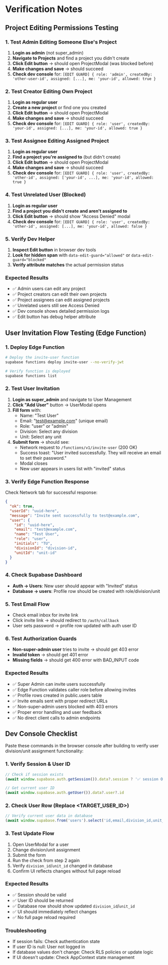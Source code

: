 # Verification Notes

## Project Editing Permissions Testing

### 1. Test Admin Editing Someone Else's Project
1. **Login as admin** (not super_admin)
2. **Navigate to Projects** and find a project you didn't create
3. **Click Edit button** → should open ProjectModal (was blocked before)
4. **Make changes and save** → should succeed
5. **Check dev console** for: `[EDIT GUARD] { role: 'admin', createdBy: 'other-user-id', assigned: [...], me: 'your-id', allowed: true }`

### 2. Test Creator Editing Own Project
1. **Login as regular user**
2. **Create a new project** or find one you created
3. **Click Edit button** → should open ProjectModal
4. **Make changes and save** → should succeed
5. **Check dev console** for: `[EDIT GUARD] { role: 'user', createdBy: 'your-id', assigned: [...], me: 'your-id', allowed: true }`

### 3. Test Assignee Editing Assigned Project
1. **Login as regular user**
2. **Find a project you're assigned to** (but didn't create)
3. **Click Edit button** → should open ProjectModal
4. **Make changes and save** → should succeed
5. **Check dev console** for: `[EDIT GUARD] { role: 'user', createdBy: 'other-id', assigned: ['your-id', ...], me: 'your-id', allowed: true }`

### 4. Test Unrelated User (Blocked)
1. **Login as regular user**
2. **Find a project you didn't create and aren't assigned to**
3. **Click Edit button** → should show "Access Denied" modal
4. **Check dev console** for: `[EDIT GUARD] { role: 'user', createdBy: 'other-id', assigned: [...], me: 'your-id', allowed: false }`

### 5. Verify Dev Helper
1. **Inspect Edit button** in browser dev tools
2. **Look for hidden span** with `data-edit-guard="allowed"` or `data-edit-guard="blocked"`
3. **Verify attribute matches** the actual permission status

### Expected Results
- ✅ Admin users can edit any project
- ✅ Project creators can edit their own projects
- ✅ Project assignees can edit assigned projects
- ✅ Unrelated users still see Access Denied
- ✅ Dev console shows detailed permission logs
- ✅ Edit button has debug helper attribute

## User Invitation Flow Testing (Edge Function)

### 1. Deploy Edge Function
```bash
# Deploy the invite-user function
supabase functions deploy invite-user --no-verify-jwt

# Verify function is deployed
supabase functions list
```

### 2. Test User Invitation
1. **Login as super_admin** and navigate to User Management
2. **Click "Add User"** button → UserModal opens
3. **Fill form** with:
   - Name: "Test User"
   - Email: "test@example.com" (unique email)
   - Role: "user" or "admin"
   - Division: Select any division
   - Unit: Select any unit
4. **Submit form** → should see:
   - Network request to `/functions/v1/invite-user` (200 OK)
   - Success toast: "User invited successfully. They will receive an email to set their password."
   - Modal closes
   - New user appears in users list with "invited" status

### 3. Verify Edge Function Response
Check Network tab for successful response:
```json
{
  "ok": true,
  "userId": "uuid-here",
  "message": "Invite sent successfully to test@example.com",
  "user": {
    "id": "uuid-here",
    "email": "test@example.com",
    "name": "Test User",
    "role": "user",
    "initials": "TU",
    "divisionId": "division-id",
    "unitId": "unit-id"
  }
}
```

### 4. Check Supabase Dashboard
- **Auth → Users**: New user should appear with "Invited" status
- **Database → users**: Profile row should be created with role/division/unit

### 5. Test Email Flow
- Check email inbox for invite link
- Click invite link → should redirect to `/auth/callback`
- User sets password → profile row updated with auth user ID

### 6. Test Authorization Guards
- **Non-super-admin user** tries to invite → should get 403 error
- **Invalid token** → should get 401 error
- **Missing fields** → should get 400 error with BAD_INPUT code

### Expected Results
- ✅ Super Admin can invite users successfully
- ✅ Edge Function validates caller role before allowing invites
- ✅ Profile rows created in public.users table
- ✅ Invite emails sent with proper redirect URLs
- ✅ Non-super-admin users blocked with 403 errors
- ✅ Proper error handling and user feedback
- ✅ No direct client calls to admin endpoints

## Dev Console Checklist

Paste these commands in the browser console after building to verify user division/unit assignment functionality:

### 1. Verify Session & User ID
```javascript
// Check if session exists
(await window.supabase.auth.getSession()).data?.session ? '✅ session OK' : '❌ no session'

// Get current user ID
(await window.supabase.auth.getUser()).data?.user?.id
```

### 2. Check User Row (Replace <TARGET_USER_ID>)
```javascript
// Verify current user data in database
(await window.supabase.from('users').select('id,email,division_id,unit_id').eq('id','<TARGET_USER_ID>').single()).data
```

### 3. Test Update Flow
1. Open UserModal for a user
2. Change division/unit assignment
3. Submit the form
4. Run the check from step 2 again
5. Verify `division_id`/`unit_id` changed in database
6. Confirm UI reflects changes without full page reload

### Expected Results
- ✅ Session should be valid
- ✅ User ID should be returned
- ✅ Database row should show updated `division_id`/`unit_id`
- ✅ UI should immediately reflect changes
- ✅ No full page reload required

### Troubleshooting
- If session fails: Check authentication state
- If user ID is null: User not logged in
- If database values don't change: Check RLS policies or update logic
- If UI doesn't update: Check AppContext state management
